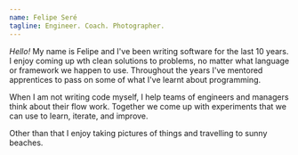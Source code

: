 ```yaml
---
name: Felipe Seré
tagline: Engineer. Coach. Photographer.
---
```


*Hello!*
My name is Felipe and I've been writing software for the last 10 years.
I enjoy coming up wth clean solutions to problems, no matter what language or framework we happen to use.
Throughout the years I've mentored apprentices to pass on some of what I've learnt about programming.


When I am not writing code myself, I help teams of engineers and managers think about their flow work.
Together we come up with experiments that we can use to learn, iterate, and improve.


Other than that I enjoy taking pictures of things and travelling to sunny beaches.
